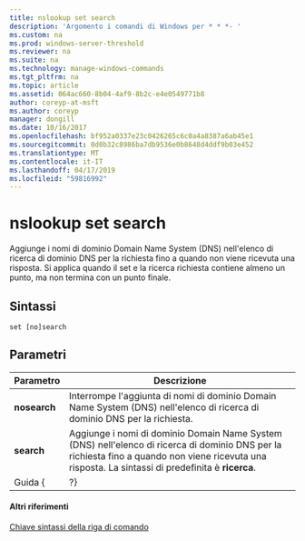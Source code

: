 ```yaml
---
title: nslookup set search
description: 'Argomento i comandi di Windows per * * *- '
ms.custom: na
ms.prod: windows-server-threshold
ms.reviewer: na
ms.suite: na
ms.technology: manage-windows-commands
ms.tgt_pltfrm: na
ms.topic: article
ms.assetid: 064ac660-8b04-4af9-8b2c-e4e0549771b8
author: coreyp-at-msft
ms.author: coreyp
manager: dongill
ms.date: 10/16/2017
ms.openlocfilehash: bf952a0337e23c0426265c6c0a4a8387a6ab45e1
ms.sourcegitcommit: 0d0b32c8986ba7db9536e0b8648d4ddf9b03e452
ms.translationtype: MT
ms.contentlocale: it-IT
ms.lasthandoff: 04/17/2019
ms.locfileid: "59816992"
---
```

# <a name="nslookup-set-search"></a>nslookup set search



Aggiunge i nomi di dominio Domain Name System (DNS) nell'elenco di ricerca di dominio DNS per la richiesta fino a quando non viene ricevuta una risposta. Si applica quando il set e la ricerca richiesta contiene almeno un punto, ma non termina con un punto finale.

## <a name="syntax"></a>Sintassi

```
set [no]search
```

## <a name="parameters"></a>Parametri

|Parametro|Descrizione|
|---------|-----------|
|**nosearch**|Interrompe l'aggiunta di nomi di dominio Domain Name System (DNS) nell'elenco di ricerca di dominio DNS per la richiesta.|
|**search**|Aggiunge i nomi di dominio Domain Name System (DNS) nell'elenco di ricerca di dominio DNS per la richiesta fino a quando non viene ricevuta una risposta. La sintassi di predefinita è **ricerca**.|
|Guida { | ?}|Viene visualizzato un breve riepilogo di **nslookup** sottocomandi.|

#### <a name="additional-references"></a>Altri riferimenti

[Chiave sintassi della riga di comando](command-line-syntax-key.md)